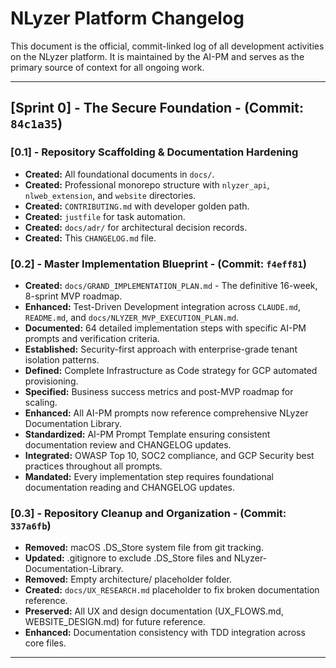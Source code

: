 # NLyzer Platform Changelog

This document is the official, commit-linked log of all development activities on the NLyzer platform. It is maintained by the AI-PM and serves as the primary source of context for all ongoing work.

---

## [Sprint 0] - The Secure Foundation - (Commit: `84c1a35`)

### [0.1] - Repository Scaffolding & Documentation Hardening
-   **Created:** All foundational documents in `docs/`.
-   **Created:** Professional monorepo structure with `nlyzer_api`, `nlweb_extension`, and `website` directories.
-   **Created:** `CONTRIBUTING.md` with developer golden path.
-   **Created:** `justfile` for task automation.
-   **Created:** `docs/adr/` for architectural decision records.
-   **Created:** This `CHANGELOG.md` file.

### [0.2] - Master Implementation Blueprint - (Commit: `f4eff81`)
-   **Created:** `docs/GRAND_IMPLEMENTATION_PLAN.md` - The definitive 16-week, 8-sprint MVP roadmap.
-   **Enhanced:** Test-Driven Development integration across `CLAUDE.md`, `README.md`, and `docs/NLYZER_MVP_EXECUTION_PLAN.md`.
-   **Documented:** 64 detailed implementation steps with specific AI-PM prompts and verification criteria.
-   **Established:** Security-first approach with enterprise-grade tenant isolation patterns.
-   **Defined:** Complete Infrastructure as Code strategy for GCP automated provisioning.
-   **Specified:** Business success metrics and post-MVP roadmap for scaling.
-   **Enhanced:** All AI-PM prompts now reference comprehensive NLyzer Documentation Library.
-   **Standardized:** AI-PM Prompt Template ensuring consistent documentation review and CHANGELOG updates.
-   **Integrated:** OWASP Top 10, SOC2 compliance, and GCP Security best practices throughout all prompts.
-   **Mandated:** Every implementation step requires foundational documentation reading and CHANGELOG updates.

### [0.3] - Repository Cleanup and Organization - (Commit: `337a6fb`)
-   **Removed:** macOS .DS_Store system file from git tracking.
-   **Updated:** .gitignore to exclude .DS_Store files and NLyzer-Documentation-Library.
-   **Removed:** Empty architecture/ placeholder folder.
-   **Created:** `docs/UX_RESEARCH.md` placeholder to fix broken documentation reference.
-   **Preserved:** All UX and design documentation (UX_FLOWS.md, WEBSITE_DESIGN.md) for future reference.
-   **Enhanced:** Documentation consistency with TDD integration across core files.

---